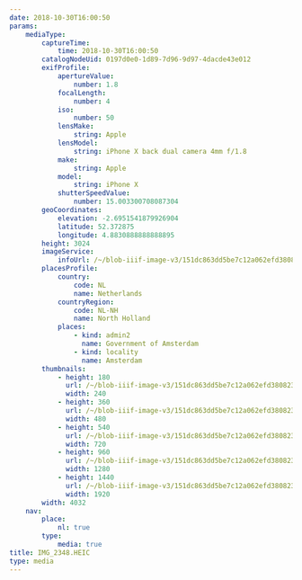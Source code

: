 ```yaml
---
date: 2018-10-30T16:00:50
params:
    mediaType:
        captureTime:
            time: 2018-10-30T16:00:50
        catalogNodeUid: 0197d0e0-1d89-7d96-9d97-4dacde43e012
        exifProfile:
            apertureValue:
                number: 1.8
            focalLength:
                number: 4
            iso:
                number: 50
            lensMake:
                string: Apple
            lensModel:
                string: iPhone X back dual camera 4mm f/1.8
            make:
                string: Apple
            model:
                string: iPhone X
            shutterSpeedValue:
                number: 15.003300708087304
        geoCoordinates:
            elevation: -2.6951541879926904
            latitude: 52.372875
            longitude: 4.8830888888888895
        height: 3024
        imageService:
            infoUrl: /~/blob-iiif-image-v3/151dc863dd5be7c12a062efd380823090cd81010110bb91465681b01593c23df/info.json
        placesProfile:
            country:
                code: NL
                name: Netherlands
            countryRegion:
                code: NL-NH
                name: North Holland
            places:
                - kind: admin2
                  name: Government of Amsterdam
                - kind: locality
                  name: Amsterdam
        thumbnails:
            - height: 180
              url: /~/blob-iiif-image-v3/151dc863dd5be7c12a062efd380823090cd81010110bb91465681b01593c23df/full/240%2C180/0/default.jpg
              width: 240
            - height: 360
              url: /~/blob-iiif-image-v3/151dc863dd5be7c12a062efd380823090cd81010110bb91465681b01593c23df/full/480%2C360/0/default.jpg
              width: 480
            - height: 540
              url: /~/blob-iiif-image-v3/151dc863dd5be7c12a062efd380823090cd81010110bb91465681b01593c23df/full/720%2C540/0/default.jpg
              width: 720
            - height: 960
              url: /~/blob-iiif-image-v3/151dc863dd5be7c12a062efd380823090cd81010110bb91465681b01593c23df/full/1280%2C960/0/default.jpg
              width: 1280
            - height: 1440
              url: /~/blob-iiif-image-v3/151dc863dd5be7c12a062efd380823090cd81010110bb91465681b01593c23df/full/1920%2C1440/0/default.jpg
              width: 1920
        width: 4032
    nav:
        place:
            nl: true
        type:
            media: true
title: IMG_2348.HEIC
type: media
---
```

